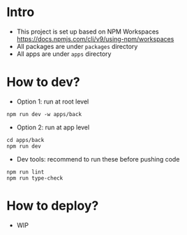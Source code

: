# Intro
- This project is set up based on NPM Workspaces https://docs.npmjs.com/cli/v9/using-npm/workspaces
- All packages are under `packages` directory
- All apps are under `apps` directory

# How to dev?
- Option 1: run at root level
```
npm run dev -w apps/back
```
- Option 2: run at app level
```
cd apps/back
npm run dev
```
- Dev tools: recommend to run these before pushing code
```
npm run lint
npm run type-check
```

# How to deploy?
- WIP
